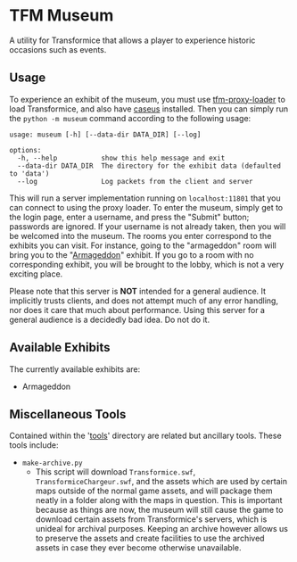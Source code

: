 # TFM Museum

A utility for Transformice that allows a player to experience historic occasions such as events.

## Usage

To experience an exhibit of the museum, you must use [tfm-proxy-loader](https://github.com/friedkeenan/tfm-proxy-loader) to load Transformice, and also have [caseus](https://github.com/friedkeenan/caseus) installed. Then you can simply run the `python -m museum` command according to the following usage:

```
usage: museum [-h] [--data-dir DATA_DIR] [--log]

options:
  -h, --help           show this help message and exit
  --data-dir DATA_DIR  The directory for the exhibit data (defaulted to 'data')
  --log                Log packets from the client and server
```

This will run a server implementation running on `localhost:11801` that you can connect to using the proxy loader. To enter the museum, simply get to the login page, enter a username, and press the "Submit" button; passwords are ignored. If your username is not already taken, then you will be welcomed into the museum. The rooms you enter correspond to the exhibits you can visit. For instance, going to the "armageddon" room will bring you to the "[Armageddon](https://transformice.fandom.com/wiki/Armageddon_2016)" exhibit. If you go to a room with no corresponding exhibit, you will be brought to the lobby, which is not a very exciting place.

Please note that this server is **NOT** intended for a general audience. It implicitly trusts clients, and does not attempt much of any error handling, nor does it care that much about performance. Using this server for a general audience is a decidedly bad idea. Do not do it.

## Available Exhibits

The currently available exhibits are:

- Armageddon

## Miscellaneous Tools

Contained within the '[tools](https://github.com/friedkeenan/tfm-museum/tree/main/tools)' directory are related but ancillary tools. These tools include:

- `make-archive.py`
    - This script will download `Transformice.swf`, `TransformiceChargeur.swf`, and the assets which are used by certain maps outside of the normal game assets, and will package them neatly in a folder along with the maps in question. This is important because as things are now, the museum will still cause the game to download certain assets from Transformice's servers, which is unideal for archival purposes. Keeping an archive however allows us to preserve the assets and create facilities to use the archived assets in case they ever become otherwise unavailable.
